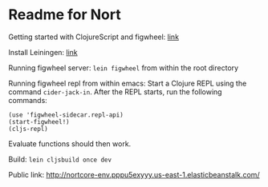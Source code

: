 Readme for Nort
================

Getting started with ClojureScript and figwheel: [link](https://github.com/bhauman/lein-figwheel/wiki/Quick-Start)

Install Leiningen: [link](https://leiningen.org/)

Running figwheel server: `lein figwheel` from within the root directory

Running figwheel repl from within emacs:
Start a Clojure REPL using the command `cider-jack-in`.
After the REPL starts, run the following commands:
```
(use 'figwheel-sidecar.repl-api)
(start-figwheel!)
(cljs-repl)
```
Evaluate functions should then work.

Build: `lein cljsbuild once dev`

Public link: http://nortcore-env.pppu5exyyy.us-east-1.elasticbeanstalk.com/
